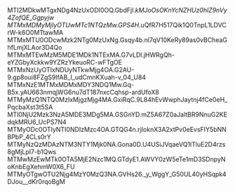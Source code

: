 MTI2MDkwMTgxNDg4NzUxODI0OQ.GbdFjl._kMJoOsOKnYcNZHUz0hlZ9nVy4ZofQE_Ggpyjw
MTMxMDMyMjIyOTUwMTc1NTQzMw.GPS4H_.uQfR7H517Qik1Q0TnpL1LDVCrW-k6O0MTtawMA
MTMxMTU0ODcwMzk2NTg0MzUxNg.Gsqy4b.nl7qV10KeRy89as0vBCheaGhfLmjXLAor3D4Qo
MTMxMTEwMzM5MDE1MDk1NTExMA.G7vLDl.jHWRgQh-eYZGbyXckkw9YZRzYkeuoRC-wFTgOE
MTMxNzUyOTIxNDUyNTkwMjg4OA.G2AU-9.gp8oui8FZgS9lfAB_I_udCmnKXuah-v_04_U84
MTMxNzE1MTMxMDMxMDY3NDQ1Mw.Gq-B5x.yAU663nmqjWG6nu7dT187nxcCqhsp-ardUfoX8
MTMyMzQ1NTQ0MzIxMjgzMjg4MA.GxiRqC.9L84hEvWwphJaytnj4fCe0eH_PqcbaXst3t5SA
MTI0NjU2Mzk3NzA5MDE3MDg5MA.GSGnYD.mZ5A67Z0aJaltBR9NnuG2KEdqkMRU6_UcPS7N4
MTMyODc0OTIyNTI0NDIzMzc4OA.GTQG4n.rjIoknX3A2xtPv0eEvsFIY5bNNBPbP_4CLs0rY
MTMyNzQzMDAzNTM3NTY1Mjk0NA.Gona0D.U4USiJVqaeVQ1lTluE2D4rzs8gMjLpI7-b1Qws
MTMwMzEwMTk0OTA5MjE2Nzc1MQ.GTdyE1.AWVY0zW5eTe1mD3SDnpyNoKnbEgXehmW0X6_FU
MTMyOTgwOTU2Njg4MzY0MzQ3NA.GVHs26._y_WggY_G50UL40yHSqpk4DJou__dKr0rqoBgM
